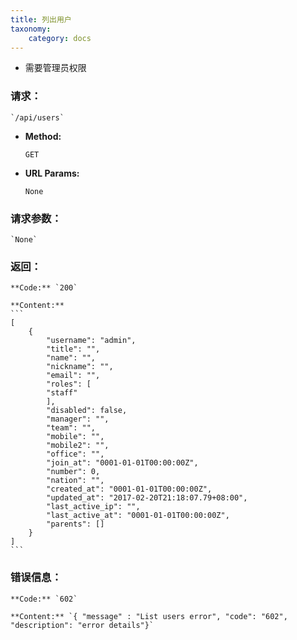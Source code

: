 ```yaml
---
title: 列出用户
taxonomy:
    category: docs
---
```


- 需要管理员权限

### 请求：

    `/api/users`

* **Method:**

    `GET`

* **URL Params:**

    `None`

### 请求参数：

    `None`

### 返回：

	**Code:** `200`

    **Content:** 
    ```
    [
        {
            "username": "admin",
            "title": "",
            "name": "",
            "nickname": "",
            "email": "",
            "roles": [
            "staff"
            ],
            "disabled": false,
            "manager": "",
            "team": "",
            "mobile": "",
            "mobile2": "",
            "office": "",
            "join_at": "0001-01-01T00:00:00Z",
            "number": 0,
            "nation": "",
            "created_at": "0001-01-01T00:00:00Z",
            "updated_at": "2017-02-20T21:18:07.79+08:00",
            "last_active_ip": "",
            "last_active_at": "0001-01-01T00:00:00Z",
            "parents": []
        }
    ]
    ```

### 错误信息：

    **Code:** `602`
  	
  	**Content:** `{ "message" : "List users error", "code": "602", "description": "error details"}`